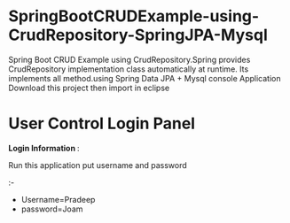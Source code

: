 # SpringBootCRUDExample-using-CrudRepository-SpringJPA-Mysql
Spring Boot CRUD Example using CrudRepository.Spring provides CrudRepository implementation class automatically at runtime.
Its implements all method.using Spring Data JPA + Mysql console Application 
Download this project then import in eclipse

  <h1>User Control Login Panel</h1>
  <b>Login Information </b>:
  <p>Run this application put username and password</p>:-<ul>
  <li>Username=Pradeep</li>
 <li>password=Joam</li>
</ul>
